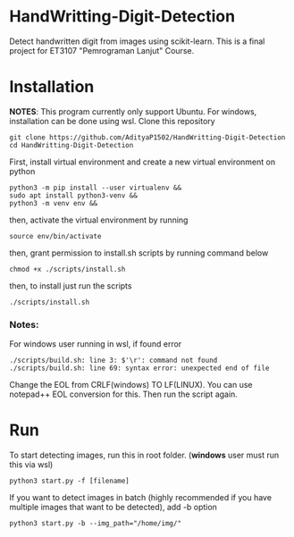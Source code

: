 # HandWritting-Digit-Detection
Detect handwritten digit from images using scikit-learn. This is a final project for ET3107 "Pemrograman Lanjut" Course. 

# Installation
__NOTES__: This program currently only support Ubuntu. For windows, installation can be done using wsl. 
Clone this repository
```shell
git clone https://github.com/AdityaP1502/HandWritting-Digit-Detection
cd HandWritting-Digit-Detection
```
First, install virtual environment and create a new virtual environment on python

```shell
python3 -m pip install --user virtualenv &&
sudo apt install python3-venv &&
python3 -m venv env && 
```

then, activate the virtual environment by running
```shell
source env/bin/activate
```

then, grant permission to install.sh scripts by running command below
```shell
chmod +x ./scripts/install.sh
```

then, to install just run the scripts
```shell
./scripts/install.sh
```
### Notes:
For windows user running in wsl, if found error
```shell
./scripts/build.sh: line 3: $'\r': command not found
./scripts/build.sh: line 69: syntax error: unexpected end of file
```
Change the EOL from CRLF(windows) TO LF(LINUX). You can use notepad++ EOL conversion for this. Then run the script again. 

# Run
To start detecting images, run this in root folder. (__windows__ user must run this via wsl)
```shell
python3 start.py -f [filename]
```

If you want to detect images in batch (highly recommended if you have multiple images that want to be detected), add -b option
```shell
python3 start.py -b --img_path="/home/img/"
```

